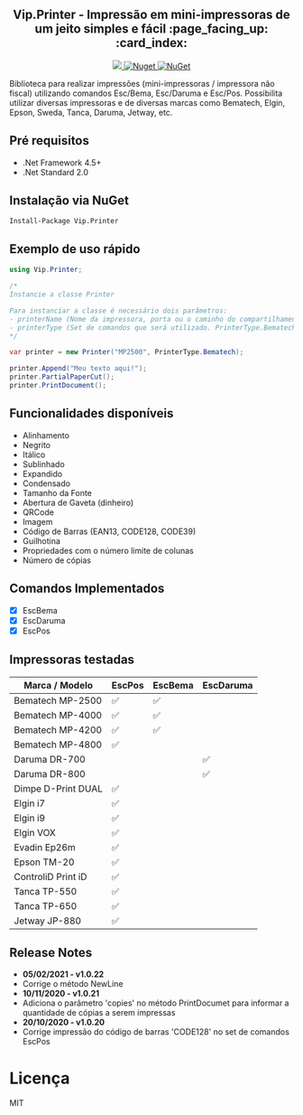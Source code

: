
<h2 align="center"><strong>Vip.Printer</strong> - Impressão em mini-impressoras de um jeito simples e fácil :page_facing_up: :card_index:</h2> 

<p align="center">
  <a href="https://raw.githubusercontent.com/leandrovip/Vip.Printer/master/LICENSE">
    <img src="https://img.shields.io/github/license/leandrovip/Vip.Printer" />
  </a>
  
  <a href="https://www.nuget.org/packages/Vip.Printer/">
    <img alt="Nuget" src="https://img.shields.io/nuget/dt/Vip.Printer?label=NuGet%20downloads&style=flat-square">
  </a>
  
  <a href="https://www.nuget.org/packages/Vip.Printer/">
     <img alt="NuGet" src="https://img.shields.io/nuget/v/Vip.Printer.svg">
  </a>
</p>

Biblioteca para realizar impressões (mini-impressoras / impressora não fiscal) utilizando comandos Esc/Bema, Esc/Daruma e Esc/Pos. Possibilita utilizar diversas impressoras e de diversas marcas como Bematech, Elgin, Epson, Sweda, Tanca, Daruma, Jetway, etc.



## Pré requisitos

- .Net Framework 4.5+
- .Net Standard 2.0

## Instalação via NuGet

```
Install-Package Vip.Printer
```

## Exemplo de uso rápido

```c#
using Vip.Printer;

/* 
Instancie a classe Printer

Para instanciar a classe é necessário dois parâmetros:
- printerName (Nome da impressora, porta ou o caminho do compartilhamento)
- printerType (Set de comandos que será utilizado. PrinterType.Bematech, PrinterType.Epson ou PrinterType.Daruma)
*/ 

var printer = new Printer("MP2500", PrinterType.Bematech); 

printer.Append("Meu texto aqui!");
printer.PartialPaperCut();
printer.PrintDocument();
```

## Funcionalidades disponíveis

- Alinhamento
- Negrito
- Itálico
- Sublinhado
- Expandido
- Condensado
- Tamanho da Fonte
- Abertura de Gaveta (dinheiro)
- QRCode
- Imagem
- Código de Barras (EAN13, CODE128, CODE39)
- Guilhotina
- Propriedades com o número limite de colunas
- Número de cópias

## Comandos Implementados

* [x] EscBema
* [x] EscDaruma
* [x] EscPos

## Impressoras testadas

| Marca / Modelo     	| EscPos 	| EscBema 	| EscDaruma 	|
|--------------------	|--------	|---------	|-----------	|
| Bematech MP-2500   	|✅       | ✅        |           	|
| Bematech MP-4000   	|✅   	   | ✅       	|           	|
| Bematech MP-4200   	|✅   	   | ✅       	|           	|
| Bematech MP-4800   	|✅   	   |         	|           	|
| Daruma DR-700      	|        	|         	|✅         	|
| Daruma DR-800      	|       	|         	|✅         	|
| Dimpe D-Print DUAL 	|✅     	|         	|           	|
| Elgin i7           	|✅     	|         	|           	|
| Elgin i9           	|✅     	|         	|           	|
| Elgin VOX          	|✅     	|         	|           	|
| Evadin Ep26m       	|✅     	|         	|           	|
| Epson TM-20        	|✅     	|         	|           	|
| ControliD Print iD 	|✅     	|         	|           	|
| Tanca TP-550       	|✅     	|         	|           	|
| Tanca TP-650       	|✅     	|         	|           	|
| Jetway JP-880      	|✅     	|         	|           	|

## Release Notes

- **05/02/2021 - v1.0.22**
- Corrige o método NewLine
- **10/11/2020 - v1.0.21**
- Adiciona o parâmetro 'copies' no método PrintDocumet para informar a quantidade de cópias a serem impressas
- **20/10/2020 - v1.0.20**
- Corrige impressão do código de barras 'CODE128' no set de comandos EscPos

# Licença
MIT
